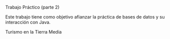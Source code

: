 Trabajo Práctico (parte 2)

Este trabajo tiene como objetivo afianzar la práctica de bases de datos y su interacción con Java.

Turismo en la Tierra Media
